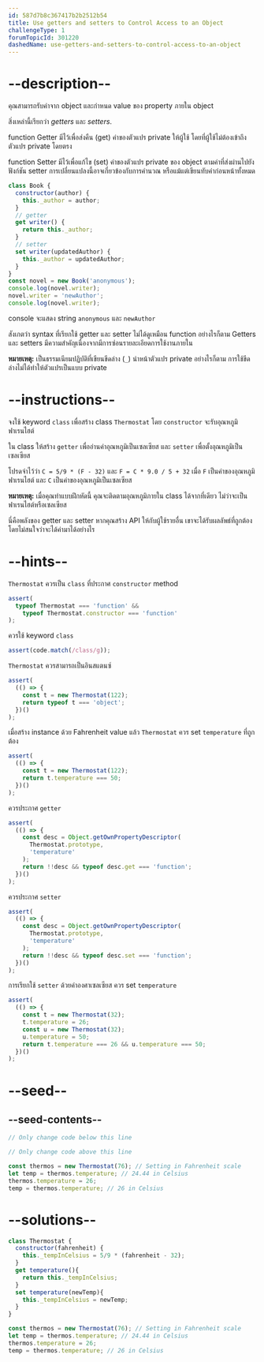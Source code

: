 ```yaml
---
id: 587d7b8c367417b2b2512b54
title: Use getters and setters to Control Access to an Object
challengeType: 1
forumTopicId: 301220
dashedName: use-getters-and-setters-to-control-access-to-an-object
---
```


# --description--

คุณสามารถรับค่าจาก object และกำหนด value ของ property ภายใน object

สิ่งเหล่านี้เรียกว่า <dfn>getters</dfn> และ <dfn>setters</dfn>.

function Getter มีไว้เพื่อส่งคืน (get) ค่าของตัวแปร private ให้ผู้ใช้ โดยที่ผู้ใช้ไม่ต้องเข้าถึงตัวแปร private โดยตรง

function Setter มีไว้เพื่อแก้ไข (set) ค่าของตัวแปร private ของ object ตามค่าที่ส่งผ่านไปยังฟังก์ชัน setter การเปลี่ยนแปลงนี้อาจเกี่ยวข้องกับการคำนวณ หรือแม้แต่เขียนทับค่าก่อนหน้าทั้งหมด

```js
class Book {
  constructor(author) {
    this._author = author;
  }
  // getter
  get writer() {
    return this._author;
  }
  // setter
  set writer(updatedAuthor) {
    this._author = updatedAuthor;
  }
}
const novel = new Book('anonymous');
console.log(novel.writer);
novel.writer = 'newAuthor';
console.log(novel.writer);
```

console จะแสดง string `anonymous` และ `newAuthor`

สังเกตว่า syntax ที่เรียกใช้ getter และ setter ไม่ได้ดูเหมือน function อย่างไรก็ตาม Getters และ setters 
มีความสำคัญเนื่องจากมีการซ่อนรายละเอียดการใช้งานภายใน

**หมายเหตุ:** เป็นธรรมเนียมปฏิบัติที่เขียนขีดล่าง (`_`) นำหน้าตัวแปร private อย่างไรก็ตาม การใช้ขีดล่างไม่ได้ทำให้ตัวแปรเป็นแบบ private

# --instructions--

จงใช้ keyword `class` เพื่อสร้าง class `Thermostat` โดย `constructor` จะรับอุณหภูมิฟาเรนไฮต์

ใน class ให้สร้าง `getter` เพื่ออ่านค่าอุณหภูมิเป็นเซลเซียส และ `setter` เพื่อตั้งอุณหภูมิเป็นเซลเซียส

โปรดจำไว้ว่า `C = 5/9 * (F - 32)` และ `F = C * 9.0 / 5 + 32` เมื่อ `F` เป็นค่าของอุณหภูมิฟาเรนไฮต์ และ `C` เป็นค่าของอุณหภูมิเป็นเซลเซียส

**หมายเหตุ:** เมื่อคุณทำแบบฝึกหัดนี้ คุณจะติดตามอุณหภูมิภายใน class ได้จากที่เดียว ไม่ว่าจะเป็นฟาเรนไฮต์หรือเซลเซียส

นี่คือพลังของ getter และ setter หากคุณสร้าง API ให้กับผู้ใช้รายอื่น เขาจะได้รับผลลัพธ์ที่ถูกต้อง โดยไม่สนใจว่าจะได้ค่ามาได้อย่างไร

# --hints--

`Thermostat` ควรเป็น `class` ที่ประกาศ `constructor` method

```js
assert(
  typeof Thermostat === 'function' &&
    typeof Thermostat.constructor === 'function'
);
```

ควรใช้ keyword `class` 

```js
assert(code.match(/class/g));
```

`Thermostat`  ควรสามารถเป็นอินสแตนซ์



```js
assert(
  (() => {
    const t = new Thermostat(122);
    return typeof t === 'object';
  })()
);
```

เมื่อสร้าง instance ด้วย Fahrenheit value แล้ว `Thermostat` ควร set `temperature` ที่ถูกต้อง

```js
assert(
  (() => {
    const t = new Thermostat(122);
    return t.temperature === 50;
  })()
);
```

ควรประกาศ `getter`


```js
assert(
  (() => {
    const desc = Object.getOwnPropertyDescriptor(
      Thermostat.prototype,
      'temperature'
    );
    return !!desc && typeof desc.get === 'function';
  })()
);
```

ควรประกาศ `setter` 

```js
assert(
  (() => {
    const desc = Object.getOwnPropertyDescriptor(
      Thermostat.prototype,
      'temperature'
    );
    return !!desc && typeof desc.set === 'function';
  })()
);
```

การเรียกใช้ `setter` ด้วยค่าองศาเซลเซียส ควร set `temperature`

```js
assert(
  (() => {
    const t = new Thermostat(32);
    t.temperature = 26;
    const u = new Thermostat(32);
    u.temperature = 50;
    return t.temperature === 26 && u.temperature === 50;
  })()
);
```

# --seed--

## --seed-contents--

```js
// Only change code below this line

// Only change code above this line

const thermos = new Thermostat(76); // Setting in Fahrenheit scale
let temp = thermos.temperature; // 24.44 in Celsius
thermos.temperature = 26;
temp = thermos.temperature; // 26 in Celsius
```

# --solutions--

```js
class Thermostat {
  constructor(fahrenheit) {
    this._tempInCelsius = 5/9 * (fahrenheit - 32);
  }
  get temperature(){
    return this._tempInCelsius;
  }
  set temperature(newTemp){
    this._tempInCelsius = newTemp;
  }
}

const thermos = new Thermostat(76); // Setting in Fahrenheit scale
let temp = thermos.temperature; // 24.44 in Celsius
thermos.temperature = 26;
temp = thermos.temperature; // 26 in Celsius
```
